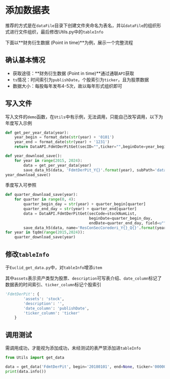 # 添加数据表

推荐的方式是在`dataFile`目录下创建文件夹命名为表名，并以`dataFile`的组织形式进行文件组织，最后修改Utils.py中的`tableInfo`

下面以**财务衍生数据 (Point in time)**为例，展示一个完整流程

## 确认基本情况

- 获取途径：**财务衍生数据 (Point in time)**通过通联`API`获取
- `ts`情况：时间索引为`publishDate`，个股索引为`ticker`，且为股票数据
- 数据大小：每股每年发布4-5次，故以每年形式组织即可

## 写入文件

写入文件的`demo`函数，在`Utils`中有示例，无法调用，只能自己改写调用，以下为年度写入示例

```python
def get_per_year_data(year):
    year_begin = format_date(str(year) + '0101')
    year_end = format_date(str(year) + '1231')
    return DataAPI.FdmtDerPitGet(secID="",ticker="",beginDate=year_begin,endDate=year_end,beginYear=u"",endYear=u"",reportType=u"",publishDateEnd=u"",publishDateBegin=u"",field=u"",pandas="1")

def year_download_save():
    for year in range(2015, 2024):
        data = get_per_year_data(year)
        save_data_h5(data, 'FdmtDerPit_Y{}'.format(year), subPath='dataFile/FdmtDerPit')
year_download_save()
```

季度写入可参照

```python
def quarter_download_save(year):
    for quarter in range(0, 4):
        quarter_begin_day = str(year) + quarter_begin[quarter]
        quarter_end_day = str(year) + quarter_end[quarter]
        data = DataAPI.FdmtDerPitGet(secCode=stockNumList,
                                     beginDate=quarter_begin_day,
                                     endDate=quarter_end_day, field=u"", pandas="1")
        save_data_h5(data, name='ResConSecCorederi_Y{}_Q{}'.format(year, quarter + 1), subPath="dataFile/ResConSecCorederi")
for year in tqdm(range(2015,2024)):
    quarter_download_save(year)
```

## 修改`tableInfo`

于`Euclid_get_data.py`中，对`tableInfo`增添`item`

其中`assets`表示资产类型为股票、`description`可写表介绍、`date_column`标记了数据表的时间索引、`ticker_column`标记个股索引

```python
'FdmtDerPit': {
        'assets': 'stock',
        'description': '',
        'date_column': 'publishDate',
        'ticker_column': 'ticker'
    }
```

## 调用测试

需调用成功，才能视为添加成功，未经测试的表严禁添加进`tableInfo`

```python
from Utils import get_data

data = get_data('FdmtDerPit', begin='20180101', end=None, ticker='000001')
print(data.info())
```

